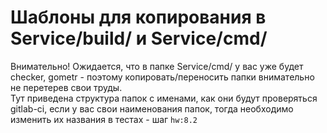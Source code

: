 # Шаблоны для копирования в Service/build/ и Service/cmd/

Внимательно! Ожидается, что в папке Service/cmd/ у вас уже будет checker, gometr - поэтому копировать/переносить папки внимательно не перетерев свои труды.  
Тут приведена структура папок с именами, как они будут проверяться gitlab-ci, если у вас свои наименования папок, тогда необходимо изменить их названия в тестах - шаг `hw:8.2`

